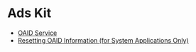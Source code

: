 <!--Del-->
# Ads Kit

- [OAID Service](oaid/oaid-service.md)
- [Resetting OAID Information (for System Applications Only)](oaid/oaid-service-sys.md)
<!--DelEnd-->
